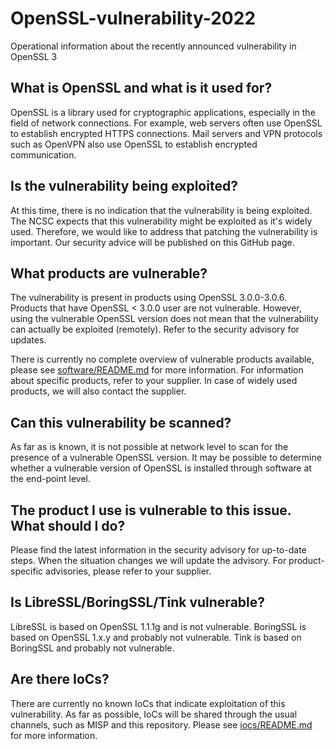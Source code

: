 # OpenSSL-vulnerability-2022
Operational information about the recently announced vulnerability in OpenSSL 3

## What is OpenSSL and what is it used for?
OpenSSL is a library used for cryptographic applications, especially in the field of network connections. For example, web servers often use OpenSSL to establish encrypted HTTPS connections. Mail servers and VPN protocols such as OpenVPN also use OpenSSL to establish encrypted communication.

## Is the vulnerability being exploited?
At this time, there is no indication that the vulnerability is being exploited. The NCSC expects that this vulnerability might be exploited as it's widely used. Therefore, we would like to address that patching the vulnerability is important. Our security advice will be published on this GitHub page.

## What products are vulnerable?
The vulnerability is present in products using OpenSSL 3.0.0-3.0.6. Products that have OpenSSL < 3.0.0 user are not vulnerable. However, using the vulnerable OpenSSL version does not mean that the vulnerability can actually be exploited (remotely). Refer to the security advisory for updates.

There is currently no complete overview of vulnerable products available, please see [software/README.md](software/README.md) for more information. For information about specific products, refer to your supplier. In case of widely used products, we will also contact the supplier.

## Can this vulnerability be scanned?
As far as is known, it is not possible at network level to scan for the presence of a vulnerable OpenSSL version. It may be possible to determine whether a vulnerable version of OpenSSL is installed through software at the end-point level.

## The product I use is vulnerable to this issue. What should I do?
Please find the latest information in the security advisory for up-to-date steps. When the situation changes we will update the advisory. For product-specific advisories, please refer to your supplier.

## Is LibreSSL/BoringSSL/Tink vulnerable?
LibreSSL is based on OpenSSL 1.1.1g and is not vulnerable.
BoringSSL is based on OpenSSL 1.x.y and probably not vulnerable.
Tink is based on BoringSSL and probably not vulnerable.

## Are there IoCs?
There are currently no known IoCs that indicate exploitation of this vulnerability. As far as possible, IoCs will be shared through the usual channels, such as MISP and this repository. Please see [iocs/README.md](iocs/README.md) for more information.
